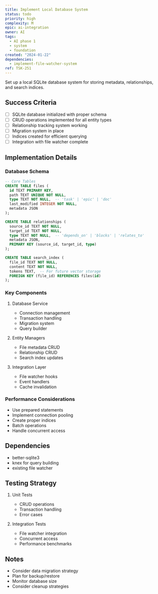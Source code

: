 ```yaml
---
title: Implement Local Database System
status: todo
priority: high
complexity: M
epic: ai-integration
owner: AI
tags:
  - AI phase 1
  - system
  - foundation
created: "2024-01-22"
dependencies:
  - implement-file-watcher-system
ref: TSK-251
---
```


Set up a local SQLite database system for storing metadata, relationships, and search indices.

## Success Criteria

- [ ] SQLite database initialized with proper schema
- [ ] CRUD operations implemented for all entity types
- [ ] Relationship tracking system working
- [ ] Migration system in place
- [ ] Indices created for efficient querying
- [ ] Integration with file watcher complete

## Implementation Details

### Database Schema

```sql
-- Core Tables
CREATE TABLE files (
  id TEXT PRIMARY KEY,
  path TEXT UNIQUE NOT NULL,
  type TEXT NOT NULL,  -- 'task' | 'epic' | 'doc'
  last_modified INTEGER NOT NULL,
  metadata JSON
);

CREATE TABLE relationships (
  source_id TEXT NOT NULL,
  target_id TEXT NOT NULL,
  type TEXT NOT NULL,  -- 'depends_on' | 'blocks' | 'relates_to'
  metadata JSON,
  PRIMARY KEY (source_id, target_id, type)
);

CREATE TABLE search_index (
  file_id TEXT NOT NULL,
  content TEXT NOT NULL,
  tokens TEXT,  -- For future vector storage
  FOREIGN KEY (file_id) REFERENCES files(id)
);
```

### Key Components

1. Database Service

   - Connection management
   - Transaction handling
   - Migration system
   - Query builder

2. Entity Managers

   - File metadata CRUD
   - Relationship CRUD
   - Search index updates

3. Integration Layer
   - File watcher hooks
   - Event handlers
   - Cache invalidation

### Performance Considerations

- Use prepared statements
- Implement connection pooling
- Create proper indices
- Batch operations
- Handle concurrent access

## Dependencies

- better-sqlite3
- knex for query building
- existing file watcher

## Testing Strategy

1. Unit Tests

   - CRUD operations
   - Transaction handling
   - Error cases

2. Integration Tests
   - File watcher integration
   - Concurrent access
   - Performance benchmarks

## Notes

- Consider data migration strategy
- Plan for backup/restore
- Monitor database size
- Consider cleanup strategies
